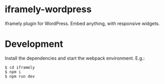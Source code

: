 iframely-wordpress
==================

Iframely plugin for WordPress. Embed anything, with responsive widgets.

Development
===========

Install the dependencies and start the webpack environment.
E.g.: 

    $ cd iframely
    $ npm i
    $ npm run dev